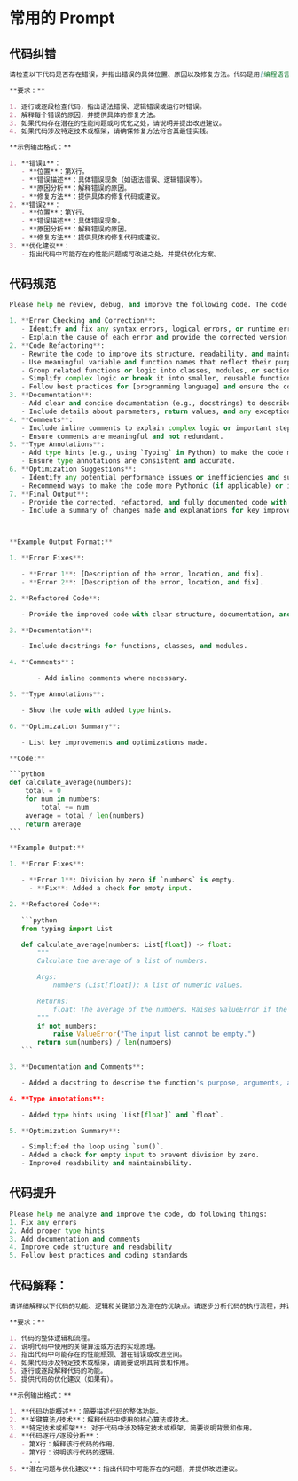 

#  常用的 Prompt

## 代码纠错

```markdown
请检查以下代码是否存在错误，并指出错误的具体位置、原因以及修复方法。代码是用[编程语言]编写的，涉及[相关技术或框架]。如果代码逻辑有问题或存在潜在的性能问题，也请一并指出并提供优化建议。

**要求：**

1. 逐行或逐段检查代码，指出语法错误、逻辑错误或运行时错误。
2. 解释每个错误的原因，并提供具体的修复方法。
3. 如果代码存在潜在的性能问题或可优化之处，请说明并提出改进建议。
4. 如果代码涉及特定技术或框架，请确保修复方法符合其最佳实践。

**示例输出格式：**

1. **错误1**：
   - **位置**：第X行。
   - **错误描述**：具体错误现象（如语法错误、逻辑错误等）。
   - **原因分析**：解释错误的原因。
   - **修复方法**：提供具体的修复代码或建议。
2. **错误2**：
   - **位置**：第Y行。
   - **错误描述**：具体错误现象。
   - **原因分析**：解释错误的原因。
   - **修复方法**：提供具体的修复代码或建议。
3. **优化建议**：
   - 指出代码中可能存在的性能问题或可改进之处，并提供优化方案。
```



## 代码规范

````python
Please help me review, debug, and improve the following code. The code is written in [programming language] and involves [related technologies or frameworks, if any]. Your task includes:

1. **Error Checking and Correction**:
   - Identify and fix any syntax errors, logical errors, or runtime errors in the code.
   - Explain the cause of each error and provide the corrected version.
2. **Code Refactoring**:
   - Rewrite the code to improve its structure, readability, and maintainability.
   - Use meaningful variable and function names that reflect their purpose.
   - Group related functions or logic into classes, modules, or sections as appropriate.
   - Simplify complex logic or break it into smaller, reusable functions.
   - Follow best practices for [programming language] and ensure the code adheres to PEP 8 (if Python) or relevant style guidelines.
3. **Documentation**:
   - Add clear and concise documentation (e.g., docstrings) to describe the purpose of functions, classes, and modules.
   - Include details about parameters, return values, and any exceptions raised.
4. **Comments**:
   - Include inline comments to explain complex logic or important steps in the code.
   - Ensure comments are meaningful and not redundant.
5. **Type Annotations**:
   - Add type hints (e.g., using `Typing` in Python) to make the code more robust and easier to understand, enable static type checking.
   - Ensure type annotations are consistent and accurate.
6. **Optimization Suggestions**:
   - Identify any potential performance issues or inefficiencies and suggest improvements.
   - Recommend ways to make the code more Pythonic (if applicable) or idiomatic for the language.
7. **Final Output**:
   - Provide the corrected, refactored, and fully documented code with all the above enhancements.
   - Include a summary of changes made and explanations for key improvements.



**Example Output Format:**

1. **Error Fixes**:

   - **Error 1**: [Description of the error, location, and fix].
   - **Error 2**: [Description of the error, location, and fix].

2. **Refactored Code**:

   - Provide the improved code with clear structure, documentation, and type hints.

3. **Documentation**:

   - Include docstrings for functions, classes, and modules.

4. **Comments**：

   ​	- Add inline comments where necessary.

5. **Type Annotations**:

   - Show the code with added type hints.

6. **Optimization Summary**:

   - List key improvements and optimizations made.

**Code:**

```python
def calculate_average(numbers):
    total = 0
    for num in numbers:
        total += num
    average = total / len(numbers)
    return average
```

**Example Output:**

1. **Error Fixes**:

   - **Error 1**: Division by zero if `numbers` is empty.
     - **Fix**: Added a check for empty input.

2. **Refactored Code**:

   ```python
   from typing import List

   def calculate_average(numbers: List[float]) -> float:
       """
       Calculate the average of a list of numbers.

       Args:
           numbers (List[float]): A list of numeric values.

       Returns:
           float: The average of the numbers. Raises ValueError if the list is empty.
       """
       if not numbers:
           raise ValueError("The input list cannot be empty.")
       return sum(numbers) / len(numbers)
   ```

3. **Documentation and Comments**:

   - Added a docstring to describe the function's purpose, arguments, and return value.

4. **Type Annotations**:

   - Added type hints using `List[float]` and `float`.

5. **Optimization Summary**:

   - Simplified the loop using `sum()`.
   - Added a check for empty input to prevent division by zero.
   - Improved readability and maintainability.

````

## 代码提升

```python
Please help me analyze and improve the code, do following things:
1. Fix any errors
2. Add proper type hints
3. Add documentation and comments
4. Improve code structure and readability
5. Follow best practices and coding standards
```

## 代码解释：

```markdown
请详细解释以下代码的功能、逻辑和关键部分及潜在的优缺点。请逐步分析代码的执行流程，并说明每个重要函数、变量或模块的作用。如果有优化建议或潜在问题，也请一并指出。

**要求：**

1. 代码的整体逻辑和流程。
2. 说明代码中使用的关键算法或方法的实现原理。
3. 指出代码中可能存在的性能瓶颈、潜在错误或改进空间。
4. 如果代码涉及特定技术或框架，请简要说明其背景和作用。
5. 逐行或逐段解释代码的功能。
5. 提供代码的优化建议（如果有）。

**示例输出格式：**

1. **代码功能概述**：简要描述代码的整体功能。
2. **关键算法/技术**：解释代码中使用的核心算法或技术。
3. **特定技术或框架**: 对于代码中涉及特定技术或框架，简要说明背景和作用。
4. **代码逐行/逐段分析**：
   - 第X行：解释该行代码的作用。
   - 第Y行：说明该行代码的逻辑。
   - ...
5. **潜在问题与优化建议**：指出代码中可能存在的问题，并提供改进建议。

```
